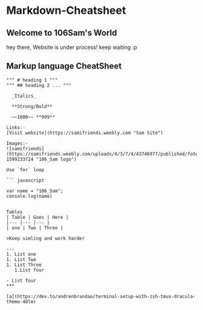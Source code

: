 # Markdown-Cheatsheet

## Welcome to 106Sam's World

hey there, Website is under process! 
keep waiting :p

## Markup language CheatSheet

``` 
""" # heading 1 """
""" ## heading 2 ... """
 
  _Italics_ 
 
  **Strong/Bold**
 
  ~~1000~~ **999**

Links:-
[Visit website](https://samifriends.weebly.com "Sam Site")

Images:-
![samifriends](https://samifriends.weebly.com/uploads/4/3/7/4/43746977/published/fotojet1.jpg?1599233724 "106_Sam logo")

Use `for` loop

``` javascript 

var name = "106_Sam";
console.log(name)


Tables
| Table | Goes | Here |
|--- |--- |--- |
| one | Two | Three |

>Keep simling and work harder

---
1. List one 
1. List Two 
1. List Three 
   1.List four 

- List four 
***

[a](https://dev.to/andrenbrandao/terminal-setup-with-zsh-tmux-dracula-theme-48lm)
